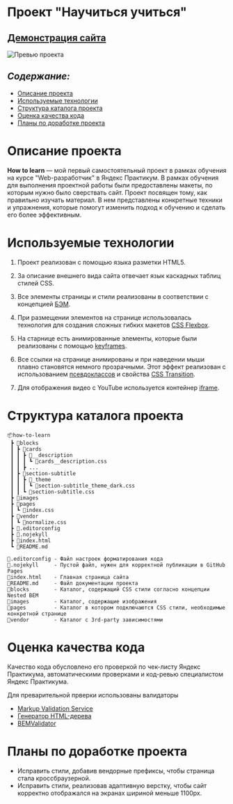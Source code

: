 # Проект "Научиться учиться"

## [Демонстрация сайта](https://marusillda.github.io/how-to-learn/)

![Превью проекта](https://github.com/marusillda/how-to-learn/blob/main/how%20to%20learn.gif)

## ***Содержание:***
- [Описание проекта](#Description)
- [Используемые технологии](#Technologies)
- [Структура каталога проекта](#ProjectStructure)
- [Оценка качества кода](#Quality)
- [Планы по доработке проекта](#Planes)


# Описание проекта <a name="Description"></a>

**How to learn** — мой первый самостоятельный проект в рамках обучения на курсе "Web-разработчик" в Яндекс Практикум. В рамках обучения для выполнения проектной работы были предоставлены макеты, по которым нужно было сверствать сайт. Проект посвящен тому, как правильно изучать материал. В нем представлены конкретные техники и упражнения, которые помогут изменить подход к обучению и сделать его более эффективным.


# Используемые технологии <a name="Technologies"></a>

1. Проект реализован с помощью языка разметки HTML5.

2. За описание внешнего вида сайта отвечает язык каскадных таблиц стилей CSS.

3. Все элементы страницы и стили реализованы в соответствии с концепцией [БЭМ](https://ru.bem.info/methodology/quick-start/).

4. При размещении элементов на странице использовалась технология для создания сложных гибких макетов [CSS Flexbox](https://doka.guide/css/flexbox-guide/).

5. На старнице есть анимированные элементы, которые были реализованы с помощью [keyframes](https://doka.guide/css/animation/#keyframes).

6. Все ссылки на странице анимированы и при наведении мыши плавно становятся немного прозрачными. Этот эффект реализован с использованием [псевдоклассов](https://doka.guide/css/pseudoclasses/) и свойства [CSS Transition](https://doka.guide/css/transition/).

7. Для отображения видео с YouTube используется контейнер [iframe](https://doka.guide/html/iframe/).

# Структура каталога проекта <a name="ProjectStructure"></a>

```
📦how-to-learn
 ┣ 📂blocks
 ┃ ┣ 📂cards
 ┃ ┃ ┣ 📂__description
 ┃ ┃ ┃ ┗ 📜cards__description.css
 ┃ ┃ ┣ ...
 ┃ ┣ 📂section-subtitle
 ┃ ┃ ┣ 📂_theme
 ┃ ┃ ┃ ┗ 📜section-subtitle_theme_dark.css
 ┃ ┃ ┗ 📜section-subtitle.css
 ┣ 📂images
 ┣ 📂pages
 ┃ ┗ 📜index.css
 ┣ 📂vendor
 ┃ ┗ 📜normalize.css
 ┣ 📜.editorconfig
 ┣ 📜.nojekyll
 ┣ 📜index.html
 ┗ 📜README.md

📜.editorconfig - Файл настроек форматирования кода
📜.nojekyll     - Пустой файл, нужен для корректной публикации в GitHub Pages
📜index.html    - Главная страница сайта
📜README.md     - Файл документации проекта
📂blocks        - Каталог, содержащий CSS стили согласно концепции Nested BEM
📂images        - Каталог, содержащие изображения
📂pages         - Каталог в котором подключаются CSS стили, необходимые конкретной странице
📂vendor        - Каталог с 3rd-party зависимостями
```
# Оценка качества кода <a name="Quality"></a>
Качество кода обусловлено его проверкой по чек-листу Яндекс Практикума, автоматическими проверками и код-ревью специалистом Яндекс Практикума.

Для преварительной прверки использованы валидаторы
- [Markup Validation Service](https://validator.w3.org/#validate_by_uri)
- [Генератор HTML-дерева](https://yoksel.github.io/html-tree/)
- [BEMValidator](https://nglazov.github.io/bem-validator-page/)

# Планы по доработке проекта <a name="Planes"></a>
- Исправить стили, добавив вендорные префиксы, чтобы страница стала кроссбраузерной.
- Исправить стили, реализовав адаптивную верстку, чтобы сайт корректно отображался на экранах шириной меньше 1100px.
